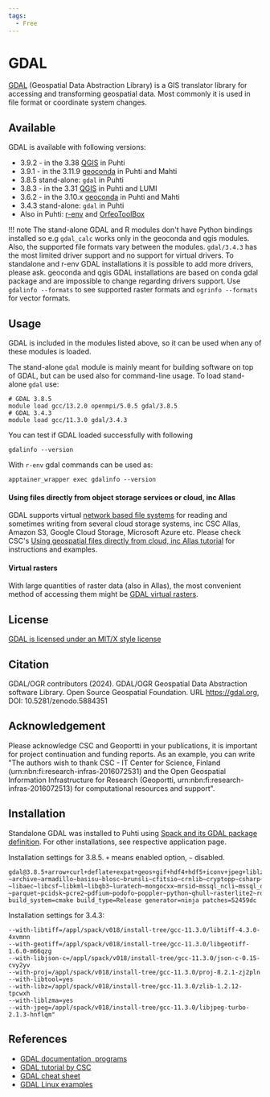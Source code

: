 ```yaml
---
tags:
  - Free
---
```


# GDAL

[GDAL](https://gdal.org/) (Geospatial Data Abstraction Library) is a GIS translator library for accessing and transforming geospatial data. Most commonly it is used in file format or coordinate system changes. 

## Available

GDAL is available with following versions:

* 3.9.2 - in the 3.38 [QGIS](qgis.md) in Puhti
* 3.9.1 - in the 3.11.9 [geoconda](geoconda.md) in Puhti and Mahti
* 3.8.5 stand-alone: `gdal` in Puhti
* 3.8.3 - in the 3.31 [QGIS](qgis.md) in Puhti and LUMI
* 3.6.2 - in the 3.10.x [geoconda](geoconda.md) in Puhti and Mahti
* 3.4.3 stand-alone: `gdal` in Puhti
* Also in Puhti: [r-env](r-env-for-gis.md#gdal-and-saga-gis-support) and [OrfeoToolBox](otb.md)

!!! note
    The stand-alone GDAL and R modules don't have Python bindings installed so e.g `gdal_calc` works only in the geoconda and qgis modules. Also, the supported file formats vary between the modules. `gdal/3.4.3` has the most limited driver support and no support for virtual drivers. To standalone and r-env GDAL installations it is possible to add more drivers, please ask. geoconda and qgis GDAL installations are based on conda gdal package and are impossible to change regarding drivers support. Use `gdalinfo --formats` to see supported raster formats and `ogrinfo --formats` for vector formats.

## Usage
GDAL is included in the modules listed above, so it can be used when any of these modules is loaded. 

The stand-alone `gdal` module is mainly meant for building software on top of GDAL, but can be used also for command-line usage. To load stand-alone `gdal` use:

```
# GDAL 3.8.5
module load gcc/13.2.0 openmpi/5.0.5 gdal/3.8.5
# GDAL 3.4.3
module load gcc/11.3.0 gdal/3.4.3
```

You can test if GDAL loaded successfully with following

`gdalinfo --version`

With `r-env` gdal commands can be used as:

`apptainer_wrapper exec gdalinfo --version`


#### Using files directly from object storage services or cloud, inc Allas

GDAL supports virtual [network based file systems](https://gdal.org/user/virtual_file_systems.html#network-based-file-systems) for reading and sometimes writing from several cloud storage systems, inc CSC Allas, Amazon S3, Google Cloud Storage, Microsoft Azure etc. Please check CSC's [Using geospatial files directly from cloud, inc Allas tutorial](../support/tutorials/gis/gdal_cloud.md) for instructions and examples.

#### Virtual rasters

With large quantities of raster data (also in Allas), the most convenient method of accessing them might be [GDAL virtual rasters](../support/tutorials/gis/virtual-rasters.md). 

## License 

[GDAL is licensed under an MIT/X style license](https://gdal.org/license.html)

## Citation
GDAL/OGR contributors (2024). 
GDAL/OGR Geospatial Data Abstraction software Library. 
Open Source Geospatial Foundation. 
URL https://gdal.org, 
DOI: 10.5281/zenodo.5884351


## Acknowledgement

Please acknowledge CSC and Geoportti in your publications, it is important for project continuation and funding reports.
As an example, you can write "The authors wish to thank CSC - IT Center for Science, Finland (urn:nbn:fi:research-infras-2016072531) and the Open Geospatial Information Infrastructure for Research (Geoportti, urn:nbn:fi:research-infras-2016072513) for computational resources and support".


## Installation 

Standalone GDAL was installed to Puhti using [Spack and its GDAL package definition](https://packages.spack.io/package.html?name=gdal). For other installations, see respective application page.

Installation settings for 3.8.5. `+` means enabled option, `~` disabled.
```
gdal@3.8.5+arrow+curl+deflate+expat+geos+gif+hdf4+hdf5+iconv+jpeg+liblzma+libxml2+lz4+netcdf+openjpeg+png+postgresql+spatialite+sqlite3+zstd
~archive~armadillo~basisu~blosc~brunsli~cfitsio~crnlib~cryptopp~csharp~ecw~filegdb~freexl~fyba~gta~hdfs~heif~idb~ipo~java~jxl~kdu~kea~lerc
~libaec~libcsf~libkml~libqb3~luratech~mongocxx~mrsid~mssql_ncli~mssql_odbc~mysql~odbc~odbccpp~ogdi~opencad~opencl~openexr~openssl~oracle
~parquet~pcidsk~pcre2~pdfium~podofo~poppler~python~qhull~rasterlite2~rdb~sfcgal~teigha~tiledb~webp~xercesc
build_system=cmake build_type=Release generator=ninja patches=52459dc
```

Installation settings for 3.4.3:
```
--with-libtiff=/appl/spack/v018/install-tree/gcc-11.3.0/libtiff-4.3.0-4xvmnn
--with-geotiff=/appl/spack/v018/install-tree/gcc-11.3.0/libgeotiff-1.6.0-m66qzg
--with-libjson-c=/appl/spack/v018/install-tree/gcc-11.3.0/json-c-0.15-cvy2yv
--with-proj=/appl/spack/v018/install-tree/gcc-11.3.0/proj-8.2.1-zj2pln
--with-libtool=yes
--with-libz=/appl/spack/v018/install-tree/gcc-11.3.0/zlib-1.2.12-tpcwxh
--with-liblzma=yes
--with-jpeg=/appl/spack/v018/install-tree/gcc-11.3.0/libjpeg-turbo-2.1.3-hnflqm"
```
## References

* [GDAL documentation, programs](https://gdal.org/programs/index.html)
* [GDAL tutorial by CSC](../support/tutorials/gis/gdal.md)
* [GDAL cheat sheet](https://github.com/dwtkns/gdal-cheat-sheet)
* [GDAL Linux examples](https://github.com/clhenrick/shell_scripts)
